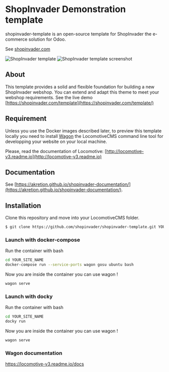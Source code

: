 # ShopInvader Demonstration template

shopinvader-template is an open-source template for ShopInvader the
e-commerce solution for Odoo.

See [shopinvader.com](https://shopinvader.com)

![ShopInvader template](https://imgur.com/7PiaRFZ)
![ShopInvader template screenshot](https://imgur.com/7PiaRFZ "shopinvader template screenshot")

## About
This template provides a solid and flexible foundation for building a new
ShopInvader webshop. You can extend and adapt this theme to meet your webshop requirements.
See the live demo [https://shopinvader.com/template](https://shopinvader.com/template/)

## Requirement

Unless you use the Docker images described later, to preview this template locally you need to install
[Wagon](https://github.com/locomotivecms/wagon) the LocomotiveCMS command line
tool for developping your website on your local machine.

Please, read the documentation of Locomotive:
[http://locomotive-v3.readme.io](http://locomotive-v3.readme.io)

## Documentation

See [https://akretion.github.io/shopinvader-documentation/](https://akretion.github.io/shopinvader-documentation/).

## Installation

Clone this repository and move into your LocomotiveCMS folder.

```bash
$ git clone https://github.com/shopinvader/shopinvader-template.git YOUR_SITE_NAME
```

### Launch with docker-compose

Run the container with bash

```bash
cd YOUR_SITE_NAME
docker-compose run --service-ports wagon gosu ubuntu bash
```

Now you are inside the container you can use wagon !

```bash
wagon serve
```

### Launch with docky

Run the container with bash

```bash
cd YOUR_SITE_NAME
docky run
```

Now you are inside the container you can use wagon !

```bash
wagon serve
```

### Wagon documentation

https://locomotive-v3.readme.io/docs

